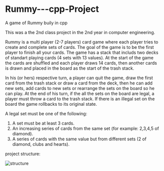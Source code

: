 # Rummy---cpp-Project
A game of Rummy buily in cpp

This was a the 2nd class project in the 2nd year in computer engineering.

Rummy is a multi player (2-7 players) card game where each player tries to create and complete sets of cards.
The goal of the game is to be the first player to finish all your cards.
The game has a stack that includs two decks of standart playing cards (4 sets with 13 values).
At the start of the game the cards are shuffled and each player draws 14 cards, then another cards is drawn and placed in the board as the start of the trash stack.

In his (or hers) respective turn, a player can quit the game, draw the first card from the trash stack or draw a card from the deck, then he can add new sets, add cards to new sets or rearrange the sets on the board so he can play.
At the end of his turn, if the all the sets on the board are legal, a player must throw a card to the trash stack.
If there is an illegal set on the board the game rollbacks to its original state.

A legal set must be one of the following:
1. A set must be at least 3 cards.
2. An increasing series of cards from the same set (for example: 2,3,4,5 of diamond).
3. A series of cards with the same value but from different sets (2 of diamond, clubs and hearts).

project structure:

![structure](https://user-images.githubusercontent.com/102590409/222125717-34b66d16-7266-4a4f-9725-a9d98e1d8ebc.jpg)
